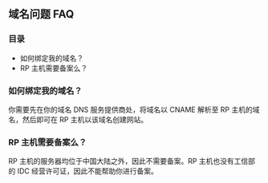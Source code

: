 ## 域名问题 FAQ

### 目录

* 如何绑定我的域名？
* RP 主机需要备案么？

### 如何绑定我的域名？
你需要先在你的域名 DNS 服务提供商处，将域名以 CNAME 解析至 RP 主机的域名，然后即可在 RP 主机以该域名创建网站。

### RP 主机需要备案么？
RP 主机的服务器均位于中国大陆之外，因此不需要备案。RP 主机也没有工信部的 IDC 经营许可证，因此不能帮助你进行备案。
